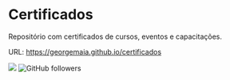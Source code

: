 # Certificados

Repositório com certificados de cursos, eventos e capacitações.

URL: https://georgemaia.github.io/certificados

<a href="https://www.linkedin.com/in/georgemaia/"><img src="https://img.shields.io/badge/-LinkedIn-blue?style=flat-square&logo=Linkedin&logoColor=white&link=https://www.linkedin.com/in/georgemaia/"></a> ![GitHub followers](https://img.shields.io/github/followers/georgemaia?style=social)
